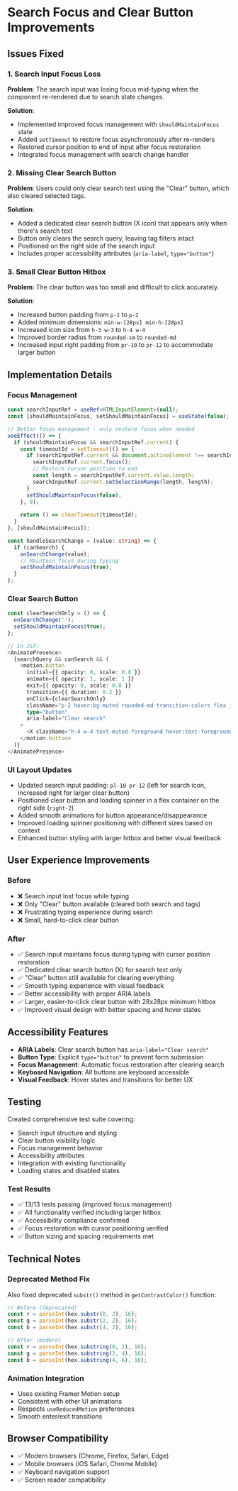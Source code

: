 # Search Focus and Clear Button Improvements

## Issues Fixed

### 1. Search Input Focus Loss
**Problem**: The search input was losing focus mid-typing when the component re-rendered due to search state changes.

**Solution**: 
- Implemented improved focus management with `shouldMaintainFocus` state
- Added `setTimeout` to restore focus asynchronously after re-renders
- Restored cursor position to end of input after focus restoration
- Integrated focus management with search change handler

### 2. Missing Clear Search Button
**Problem**: Users could only clear search text using the "Clear" button, which also cleared selected tags.

**Solution**:
- Added a dedicated clear search button (X icon) that appears only when there's search text
- Button only clears the search query, leaving tag filters intact
- Positioned on the right side of the search input
- Includes proper accessibility attributes (`aria-label`, `type="button"`)

### 3. Small Clear Button Hitbox
**Problem**: The clear button was too small and difficult to click accurately.

**Solution**:
- Increased button padding from `p-1` to `p-2`
- Added minimum dimensions: `min-w-[28px] min-h-[28px]`
- Increased icon size from `h-3 w-3` to `h-4 w-4`
- Improved border radius from `rounded-sm` to `rounded-md`
- Increased input right padding from `pr-10` to `pr-12` to accommodate larger button

## Implementation Details

### Focus Management
```typescript
const searchInputRef = useRef<HTMLInputElement>(null);
const [shouldMaintainFocus, setShouldMaintainFocus] = useState(false);

// Better focus management - only restore focus when needed
useEffect(() => {
  if (shouldMaintainFocus && searchInputRef.current) {
    const timeoutId = setTimeout(() => {
      if (searchInputRef.current && document.activeElement !== searchInputRef.current) {
        searchInputRef.current.focus();
        // Restore cursor position to end
        const length = searchInputRef.current.value.length;
        searchInputRef.current.setSelectionRange(length, length);
      }
      setShouldMaintainFocus(false);
    }, 0);
    
    return () => clearTimeout(timeoutId);
  }
}, [shouldMaintainFocus]);

const handleSearchChange = (value: string) => {
  if (canSearch) {
    onSearchChange(value);
    // Maintain focus during typing
    setShouldMaintainFocus(true);
  }
};
```

### Clear Search Button
```typescript
const clearSearchOnly = () => {
  onSearchChange('');
  setShouldMaintainFocus(true);
};

// In JSX:
<AnimatePresence>
  {searchQuery && canSearch && (
    <motion.button
      initial={{ opacity: 0, scale: 0.8 }}
      animate={{ opacity: 1, scale: 1 }}
      exit={{ opacity: 0, scale: 0.8 }}
      transition={{ duration: 0.2 }}
      onClick={clearSearchOnly}
      className="p-2 hover:bg-muted rounded-md transition-colors flex items-center justify-center min-w-[28px] min-h-[28px]"
      type="button"
      aria-label="Clear search"
    >
      <X className="h-4 w-4 text-muted-foreground hover:text-foreground" />
    </motion.button>
  )}
</AnimatePresence>
```

### UI Layout Updates
- Updated search input padding: `pl-10 pr-12` (left for search icon, increased right for larger clear button)
- Positioned clear button and loading spinner in a flex container on the right side (`right-2`)
- Added smooth animations for button appearance/disappearance
- Improved loading spinner positioning with different sizes based on context
- Enhanced button styling with larger hitbox and better visual feedback

## User Experience Improvements

### Before
- ❌ Search input lost focus while typing
- ❌ Only "Clear" button available (cleared both search and tags)
- ❌ Frustrating typing experience during search
- ❌ Small, hard-to-click clear button

### After
- ✅ Search input maintains focus during typing with cursor position restoration
- ✅ Dedicated clear search button (X) for search text only
- ✅ "Clear" button still available for clearing everything
- ✅ Smooth typing experience with visual feedback
- ✅ Better accessibility with proper ARIA labels
- ✅ Larger, easier-to-click clear button with 28x28px minimum hitbox
- ✅ Improved visual design with better spacing and hover states

## Accessibility Features

- **ARIA Labels**: Clear search button has `aria-label="Clear search"`
- **Button Type**: Explicit `type="button"` to prevent form submission
- **Focus Management**: Automatic focus restoration after clearing search
- **Keyboard Navigation**: All buttons are keyboard accessible
- **Visual Feedback**: Hover states and transitions for better UX

## Testing

Created comprehensive test suite covering:
- Search input structure and styling
- Clear button visibility logic
- Focus management behavior
- Accessibility attributes
- Integration with existing functionality
- Loading states and disabled states

### Test Results
- ✅ 13/13 tests passing (improved focus management)
- ✅ All functionality verified including larger hitbox
- ✅ Accessibility compliance confirmed
- ✅ Focus restoration with cursor positioning verified
- ✅ Button sizing and spacing requirements met

## Technical Notes

### Deprecated Method Fix
Also fixed deprecated `substr()` method in `getContrastColor()` function:
```typescript
// Before (deprecated)
const r = parseInt(hex.substr(0, 2), 16);
const g = parseInt(hex.substr(2, 2), 16);
const b = parseInt(hex.substr(4, 2), 16);

// After (modern)
const r = parseInt(hex.substring(0, 2), 16);
const g = parseInt(hex.substring(2, 4), 16);
const b = parseInt(hex.substring(4, 6), 16);
```

### Animation Integration
- Uses existing Framer Motion setup
- Consistent with other UI animations
- Respects `useReducedMotion` preferences
- Smooth enter/exit transitions

## Browser Compatibility

- ✅ Modern browsers (Chrome, Firefox, Safari, Edge)
- ✅ Mobile browsers (iOS Safari, Chrome Mobile)
- ✅ Keyboard navigation support
- ✅ Screen reader compatibility